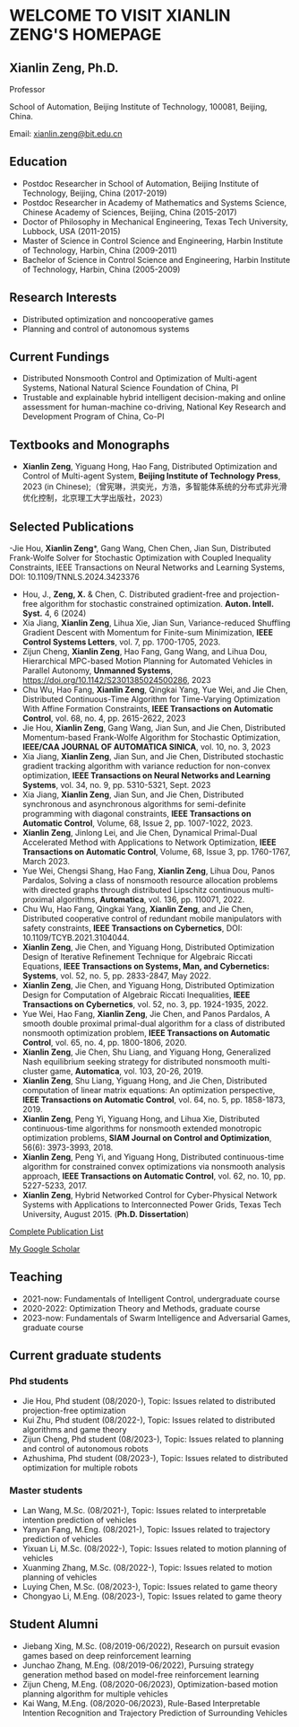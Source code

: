 # WELCOME TO VISIT XIANLIN ZENG'S HOMEPAGE

## Xianlin Zeng, Ph.D.

Professor 

School of Automation, Beijing Institute of Technology, 100081, Beijing, China. 

Email: xianlin.zeng@bit.edu.cn

## Education

- Postdoc Researcher in School of Automation, Beijing Institute of Technology, Beijing, China (2017-2019)
- Postdoc Researcher in Academy of Mathematics and Systems Science, Chinese Academy of Sciences, Beijing, China (2015-2017)
- Doctor of Philosophy in Mechanical Engineering, Texas Tech University, Lubbock, USA (2011-2015)
- Master of Science in Control Science and Engineering, Harbin Institute of Technology, Harbin, China (2009-2011)
- Bachelor of Science in Control Science and Engineering, Harbin Institute of Technology, Harbin, China (2005-2009)

## Research Interests

- Distributed optimization and noncooperative games
- Planning and control of autonomous systems
 
## Current Fundings

- Distributed Nonsmooth Control and Optimization of Multi-agent Systems, National Natural Science Foundation of China, PI
- Trustable and explainable hybrid intelligent decision-making and online assessment for human-machine co-driving, National Key Research and Development Program of China, Co-PI

## Textbooks and Monographs

- **Xianlin Zeng**, Yiguang Hong, Hao Fang, Distributed Optimization and Control of Multi-agent System, **Beijing Institute of Technology Press**, 2023 (in Chinese);（曾宪琳，洪奕光，方浩，多智能体系统的分布式非光滑优化控制，北京理工大学出版社，2023）

## Selected Publications

-Jie Hou, **Xianlin Zeng***, Gang Wang, Chen Chen, Jian Sun, Distributed Frank-Wolfe Solver for Stochastic Optimization with Coupled Inequality Constraints, IEEE Transactions on Neural Networks and Learning Systems, DOI: 10.1109/TNNLS.2024.3423376 
- Hou, J., **Zeng, X.** & Chen, C. Distributed gradient-free and projection-free algorithm for stochastic constrained optimization. **Auton. Intell. Syst.** 4, 6 (2024)
- Xia Jiang, **Xianlin Zeng**, Lihua Xie, Jian Sun, Variance-reduced Shuffling Gradient Descent with Momentum for Finite-sum Minimization, **IEEE Control Systems Letters**, vol. 7, pp. 1700-1705, 2023.
- Zijun Cheng, **Xianlin Zeng**, Hao Fang, Gang Wang, and Lihua Dou, Hierarchical MPC-based Motion Planning for Automated Vehicles in Parallel Autonomy, **Unmanned Systems**, https://doi.org/10.1142/S2301385024500286, 2023
- Chu Wu, Hao Fang, **Xianlin Zeng**, Qingkai Yang, Yue Wei, and Jie Chen, Distributed Continuous-Time Algorithm for Time-Varying Optimization With Affine Formation Constraints, **IEEE Transactions on Automatic Control**, vol. 68, no. 4, pp. 2615-2622, 2023
- Jie Hou, **Xianlin Zeng**, Gang Wang, Jian Sun, and Jie Chen, Distributed Momentum-based Frank-Wolfe Algorithm for Stochastic Optimization, **IEEE/CAA JOURNAL OF AUTOMATICA SINICA**, vol. 10, no. 3, 2023
- Xia Jiang, **Xianlin Zeng**, Jian Sun, and Jie Chen, Distributed stochastic gradient tracking algorithm with variance reduction for non-convex optimization, **IEEE Transactions on Neural Networks and Learning Systems**, vol. 34, no. 9, pp. 5310-5321, Sept. 2023
- Xia Jiang, **Xianlin Zeng**, Jian Sun, and Jie Chen, Distributed synchronous and asynchronous algorithms for semi-definite programming with diagonal constraints, **IEEE Transactions on Automatic Control**, Volume, 68, Issue 2, pp. 1007-1022, 2023.
- **Xianlin Zeng**, Jinlong Lei, and Jie Chen, Dynamical Primal-Dual Accelerated Method with Applications to Network Optimization, **IEEE Transactions on Automatic Control**, Volume, 68, Issue 3, pp. 1760-1767, March 2023.
- Yue Wei, Chengsi Shang, Hao Fang, **Xianlin Zeng**, Lihua Dou, Panos Pardalos, Solving a class of nonsmooth resource allocation problems with directed graphs through distributed Lipschitz continuous multi-proximal algorithms, **Automatica**, vol. 136, pp. 110071, 2022.
- Chu Wu, Hao Fang, Qingkai Yang, **Xianlin Zeng**, and Jie Chen, Distributed cooperative control of redundant mobile manipulators with safety constraints, **IEEE Transactions on Cybernetics**, DOI: 10.1109/TCYB.2021.3104044.
- **Xianlin Zeng**, Jie Chen, and Yiguang Hong, Distributed Optimization Design of Iterative Refinement Technique for Algebraic Riccati Equations, **IEEE Transactions on Systems, Man, and Cybernetics: Systems**, vol. 52, no. 5, pp. 2833-2847, May 2022.
- **Xianlin Zeng**, Jie Chen, and Yiguang Hong, Distributed Optimization Design for Computation of Algebraic Riccati Inequalities, **IEEE Transactions on  Cybernetics**, vol. 52, no. 3, pp. 1924-1935, 2022.
- Yue Wei, Hao Fang, **Xianlin Zeng**, Jie Chen, and Panos Pardalos, A smooth double proximal primal-dual algorithm for a class of distributed nonsmooth optimization problem, **IEEE Transactions on Automatic Control**, vol. 65, no. 4, pp. 1800-1806, 2020.
- **Xianlin Zeng**, Jie Chen, Shu Liang, and Yiguang Hong, Generalized Nash equilibrium seeking strategy for distributed nonsmooth multi-cluster game, **Automatica**, vol. 103, 20-26, 2019.
- **Xianlin Zeng**, Shu Liang, Yiguang Hong, and Jie Chen, Distributed computation of linear matrix equations: An optimization perspective, **IEEE Transactions on Automatic Control**, vol. 64, no. 5, pp. 1858-1873, 2019.
- **Xianlin Zeng**, Peng Yi, Yiguang Hong, and Lihua Xie, Distributed continuous-time algorithms for nonsmooth extended monotropic optimization problems, **SIAM Journal on Control and Optimization**, 56(6): 3973-3993, 2018.
- **Xianlin Zeng**, Peng Yi, and Yiguang Hong, Distributed continuous-time algorithm for constrained convex optimizations via nonsmooth analysis approach, **IEEE Transactions on Automatic Control**, vol. 62, no. 10, pp. 5227-5233, 2017.
- **Xianlin Zeng**, Hybrid Networked Control for Cyber-Physical Network Systems with Applications to Interconnected Power Grids, Texas Tech University, August 2015. (**Ph.D. Dissertation**)

[Complete Publication List](https://xlinzeng.github.io/web/)

[My Google Scholar](https://scholar.google.com/citations?user=S4KS0noAAAAJ&hl=en)

## Teaching

- 2021-now: Fundamentals of Intelligent Control, undergraduate course
- 2020-2022: Optimization Theory and Methods, graduate course
- 2023-now: Fundamentals of Swarm Intelligence and Adversarial Games, graduate course

## Current graduate students

### Phd students
- Jie Hou, Phd student (08/2020-), Topic: Issues related to distributed projection-free optimization
- Kui Zhu, Phd student (08/2022-), Topic: Issues related to distributed algorithms and game theory
- Zijun Cheng, Phd student (08/2023-), Topic: Issues related to planning and control of autonomous robots
- Azhushima, Phd student (08/2023-), Topic: Issues related to distributed optimization for multiple robots

### Master students 
- Lan Wang, M.Sc. (08/2021-), Topic: Issues related to interpretable intention prediction of vehicles  
- Yanyan Fang, M.Eng. (08/2021-), Topic: Issues related to trajectory prediction of vehicles	
- Yixuan Li, M.Sc. (08/2022-), Topic: Issues related to motion planning of vehicles
- Xuanming Zhang, M.Sc. (08/2022-), Topic: Issues related to motion planning of vehicles
- Luying Chen, M.Sc. (08/2023-), Topic: Issues related to game theory
- Chongyao Li, M.Eng. (08/2023-), Topic: Issues related to game theory

## Student Alumni
- Jiebang Xing, M.Sc. (08/2019-06/2022),	Research on pursuit evasion games based on deep reinforcement learning 
- Junchao Zhang, M.Eng. (08/2019-06/2022),	Pursuing strategy generation method based on model-free reinforcement learning
- Zijun Cheng,	M.Eng. (08/2020-06/2023), Optimization-based motion planning algorithm for multiple vehicles
- Kai Wang,	M.Eng. (08/2020-06/2023), Rule-Based Interpretable Intention Recognition and Trajectory Prediction of Surrounding Vehicles 
